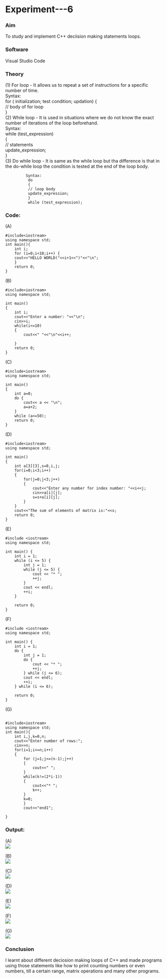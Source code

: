 # Experiment---6

### Aim 
To study and implement C++ deciision making statements loops.<br> 

### Software 
Visual Studio Code<br> 

### Theory 
(1) For loop - It allows us to repeat a set of instructions for a specific number of time.  <br> 
              Syntax: <br> 
              for ( initialization; test condition; updation) <rb> 
              { <br> 
              // body of for loop <br> 
              } <br> 
          (2) While loop - It is used in situations where we do not know the exact number of iterations of the loop beforehand. <br> 
              Syntax: <br> 
              while (test_expression) <br>
              { <br> 
              // statements <br> 
               update_expression; <br> 
              } <br> 
          (3) Do while loop - It is same as the while loop but tha difference is that in the do-while loop the condition is tested at the end of the loop body. 
          
         
             Syntax:
              do
              { 
              // loop body
              update_expression;  
              } 
              while (test_expression); 
### Code:<br> 

(A) <br> 
```
#include<iostream>
using namespace std;
int main(){
    int i;
    for (i=0;i<10;i++) {
    cout<<"HELLO WORLD("<<i+1<<")"<<"\n";
    }
    return 0;
}
```

(B)<br>
```
#include<iostream>
using namespace std;

int main()
{
    int i;
    cout<<"Enter a number: "<<"\n";
    cin>>i;
    while(i<=10)
    {
        cout<<" "<<"\n"<<i++;
    
    }
    return 0;
}
```

(C)<br>
```
#include<iostream> 
using namespace std;

int main() 
{
    int a=0;
    do {
        cout<< a << "\n";
        a=a+2;
    }
    while (a<=50); 
    return 0; 
}
```

(D)<br>
```
#include<iostream>
using namespace std;

int main()
{
    int a[3][3],s=0,i,j;
    for(i=0;i<3;i++)
    {
        for(j=0;j<3;j++)
        {
            cout<<"Enter any number for index number: "<<i<<j;
            cin>>a[i][j];
            s=s+a[i][j];
        }
    }
    cout<<"The sum of elements of matrix is:"<<s;
    return 0;
}
```

(E)<br> 
```
#include <iostream>
using namespace std;

int main() {
    int i = 1;
    while (i <= 5) {
        int j = 1;
        while (j <= 5) {
            cout << "* ";
            ++j;
        }
        cout << endl;
        ++i;
    }

    return 0;
}
```

(F) <br> 
```
#include <iostream>
using namespace std;

int main() {
    int i = 1;
    do {
        int j = 1;
        do {
            cout << "* ";
            ++j;
        } while (j <= 6);
        cout << endl;
        ++i;
    } while (i <= 6);

    return 0;
}
```

(G)<br> 
```

#include<iostream>
using namespace std;
int main(){
    int i,j,k=0,n;
    cout<<"Enter number of rows:";
    cin>>n;
    for(i=1;i<=n;i++)
    {
        for (j=1;j<=(n-1);j++)
        {
            cout<<" ";
        }
        while(k!=(2*i-1))
        {
            cout<<"* ";
            k++;
        }
        k=0;
        }
        cout<<"end1";
    
} 
```

### Output: <br> 

(A)<br> 
![](https://github.com/Shloka-Patel/Experiment---6/blob/main/Output_6A.png)

(B)<br>
![](https://github.com/Shloka-Patel/Experiment---6/blob/main/Output_6B.png)

(C)<br>
![](https://github.com/Shloka-Patel/Experiment---6/blob/main/Output_6C.png)

(D)<br>
![](https://github.com/Shloka-Patel/Experiment---6/blob/main/Output_6D.png)

(E)<br>
![](https://github.com/Shloka-Patel/Experiment---6/blob/main/Output_6E.png)

(F)<br>
![](https://github.com/Shloka-Patel/Experiment---6/blob/main/Output_6F.png)

(G)<br> 
![](https://github.com/Shloka-Patel/Experiment---6/blob/main/Output_6(G)%20.png) 

### Conclusion 
I learnt about different deciosion making loops of C++ and made programs using those statements like how to print counting numbers or even numbers, till a certain range, matrix operations and many other programs. <br> 
